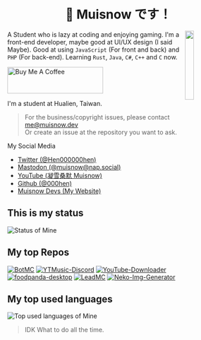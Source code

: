 <h1 align="center">👋 Muisnow です！</h1>

<img src="https://media.nap-social.sanziusercontent.com/accounts/avatars/111/143/044/272/363/683/original/c77fc27cd75022fc.png" align="right" width="20%" />

A Student who is lazy at coding and enjoying gaming.
I'm a front-end developer, maybe good at UI/UX design (I said Maybe).
Good at using `JavaScript` (For front and back) and `PHP` (For back-end).
Learning `Rust`, `Java`, `C#`, `C++` and `C` now.

<a href="https://www.buymeacoffee.com/muisnow" target="_blank"><img src="https://cdn.buymeacoffee.com/buttons/v2/arial-yellow.png" alt="Buy Me A Coffee" style="height: 60px !important;width: 217px !important;" ></a>

I'm a student at Hualien, Taiwan.

> For the business/copyright issues, please contact  
> <me@muisnow.dev>  
> Or create an issue at the repository you want to ask.

My Social Media
 * [Twitter (@Hen000000hen)](https://twitter.com/Hen000000hen)
 * [Mastodon (@muisnow@nap.social)](https://nap.social/@muisnow)
 * [YouTube (凝雪桑默 Muisnow)](https://www.youtube.com/@Muisnow)
 * [Github (@000hen)](https://github.com/000hen)
 * [Muisnow Devs (My Website)](https://muisnowdevs.one)

## This is my status
![Status of Mine](https://github-readme-stats.vercel.app/api?username=000hen&show_icons=true&bg_color=45,5cc9ff,bb5cff&title_color=fff&border_color=fff&text_color=fff&hide_border=false&icon_color=ff47fc)

## My top Repos
[![BotMC](https://github-readme-stats.vercel.app/api/pin/?username=000hen&repo=BotMC&show_icons=true&bg_color=45,5cc9ff,bb5cff&title_color=fff&border_color=fff&text_color=fff&hide_border=false&icon_color=ff47fc)](https://github.com/000hen/BotMC)
[![YTMusic-Discord](https://github-readme-stats.vercel.app/api/pin/?username=000hen&repo=YTMusic-Discord&show_icons=true&bg_color=45,5cc9ff,bb5cff&title_color=fff&border_color=fff&text_color=fff&hide_border=false&icon_color=ff47fc)](https://github.com/000hen/YTMusic-Discord)
[![YouTube-Downloader](https://github-readme-stats.vercel.app/api/pin/?username=000hen&repo=YouTube-Downloader&show_icons=true&bg_color=45,5cc9ff,bb5cff&title_color=fff&border_color=fff&text_color=fff&hide_border=false&icon_color=ff47fc)](https://github.com/000hen/YouTube-Downloader)
[![foodpanda-desktop](https://github-readme-stats.vercel.app/api/pin/?username=000hen&repo=foodpanda-desktop&show_icons=true&bg_color=45,5cc9ff,bb5cff&title_color=fff&border_color=fff&text_color=fff&hide_border=false&icon_color=ff47fc)](https://github.com/000hen/foodpanda-desktop)
[![LeadMC](https://github-readme-stats.vercel.app/api/pin/?username=3zh-studio-network&repo=LeadMC&show_icons=true&bg_color=45,5cc9ff,bb5cff&title_color=fff&border_color=fff&text_color=fff&hide_border=false&icon_color=ff47fc)](https://github.com/3zh-studio-network/LeadMC)
[![Neko-Img-Generator](https://github-readme-stats.vercel.app/api/pin/?username=3zh-studio-network&repo=Neko-Img-Generator&show_icons=true&bg_color=45,5cc9ff,bb5cff&title_color=fff&border_color=fff&text_color=fff&hide_border=false&icon_color=ff47fc)](https://github.com/3zh-studio-network/LeadMC)

## My top used languages
![Top used languages of Mine](https://github-readme-stats.vercel.app/api/top-langs/?username=000hen&show_icons=true&bg_color=45,5cc9ff,bb5cff&title_color=fff&border_color=fff&text_color=fff&hide_border=false&icon_color=ff47fc)

> IDK What to do all the time.
